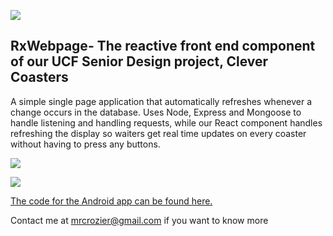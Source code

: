 ![](https://imgur.com/7OlUAY1.jpg)
## **RxWebpage**- The reactive front end component of our UCF Senior Design project, Clever Coasters

A simple single page application that automatically refreshes whenever a change occurs in the database. Uses Node, Express and Mongoose to handle listening and handling requests, while our React component handles refreshing the display so waiters get real time updates on every coaster without having to press any buttons. 

![](https://imgur.com/a7DVdxN.jpg)

![](https://imgur.com/0qNEvlZ.png)

[The code for the Android app can be found here.](https://github.com/mrcrozier/RxCoaster)

Contact me at mrcrozier@gmail.com if you want to know more